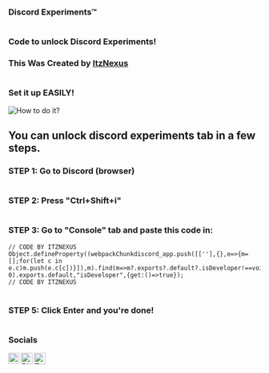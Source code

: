 ### Discord Experiments™

#

### Code to unlock Discord Experiments!
### This Was Created by [ItzNexus](https://youtube.com/ItzNexus)

#

### Set it up EASILY!
![How to do it?](https://user-images.githubusercontent.com/89626058/139572505-e300e142-fe2e-47f6-ab78-7913b54b44f4.png)

## You can unlock discord experiments tab in a few steps.
### STEP 1: Go to Discord (browser)

#

### STEP 2: Press "Ctrl+Shift+i"

#

### STEP 3: Go to "Console" tab and paste this code in:
```
// CODE BY ITZNEXUS
Object.defineProperty((webpackChunkdiscord_app.push([[''],{},e=>{m=[];for(let c in e.c)m.push(e.c[c])}]),m).find(m=>m?.exports?.default?.isDeveloper!==void 0).exports.default,"isDeveloper",{get:()=>true});
// CODE BY ITZNEXUS
```

#

### STEP 5: Click Enter and you're done!

#

### Socials
[<img align="left" alt="ItzSidhan | YouTube" width="22px" src="https://cdn4.iconfinder.com/data/icons/logos-and-brands/512/395_Youtube_logo-128.png" />](https://bit.ly/ItzSidhanYT)
<a href="https://dsc.gg/itzsidhan">
  <img align="left" alt="Discord" width="23px" src="https://raw.githubusercontent.com/peterthehan/peterthehan/master/assets/discord.svg" />
</a>
<a href="https://twitter.com/ItzSidhan">
  <img align="left" alt="Twitter" width="23px" src="https://raw.githubusercontent.com/peterthehan/peterthehan/master/assets/twitter.svg" />
</a>
